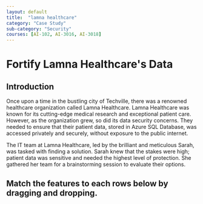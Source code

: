 ```yaml
---
layout: default
title:  "lamna healthcare"
category: "Case Study"
sub-category: "Security"
courses: [AI-102, AI-3016, AI-3018]
---
```

# Fortify Lamna Healthcare's Data

## Introduction

Once upon a time in the bustling city of Techville, there was a renowned healthcare organization called Lamna Healthcare. 
Lamna Healthcare was known for its cutting-edge medical research and exceptional patient care. However, as the organization grew, so did its data security concerns. They needed to ensure that their patient data, stored in Azure SQL Database, was accessed privately and securely, without exposure to the public internet.

The IT team at Lamna Healthcare, led by the brilliant and meticulous Sarah, was tasked with finding a solution. Sarah knew that the stakes were high; patient data was sensitive and needed the highest level of protection. She gathered her team for a brainstorming session to evaluate their options.

## Match the features to each rows below by dragging and dropping.

<html lang="en">
<head>
    <meta charset="UTF-8">
    <meta name="viewport" content="width=device-width, initial-scale=1.0">
    <title>Drag and Drop Text Example</title>
    <style>

        .draggable-text {
            display: inline-block;
            margin: 10px;
            padding: 10px 20px;
            border: 2px solid #ccc;
            border-radius: 5px;
            background-color: #fff;
            cursor: pointer;
            box-shadow: 0 4px 6px rgba(0, 0, 0, 0.1);
            transition: background-color 0.3s, transform 0.3s;
        }
        .draggable-text:hover {
            background-color: #e0e0e0;
            transform: scale(1.05);
        }
        .drop-area {
            width: 300px;
            height: 50px;
            border: 2px dashed #ccc;
            border-radius: 5px;
            margin: 10px;
            display: inline-block;
            vertical-align: top;
            background-color: #fafafa;
            box-shadow: 0 4px 6px rgba(0, 0, 0, 0.1);
            transition: background-color 0.3s, border-color 0.3s;
        }
        .drop-area:hover {
            background-color: #f0f0f0;
            border-color: #bbb;
        }
        .drop-area.correct {
            background-color: #d4edda;
            border-color: #c3e6cb;
        }
        .drop-area.incorrect {
            background-color: #f8d7da;
            border-color: #f5c6cb;
        }
        #message {
            font-size: 1.2em;
            margin-top: 20px;
            padding: 10px;
            border-radius: 5px;
            display: inline-block;
        }
    #message.correct {
            color: #155724;
            background-color: #d4edda;
            border: 1px solid #c3e6cb;
    }
    #message.incorrect {
            color: #721c24;
            background-color: #f8d7da;
            border: 1px solid #f5c6cb;
    }

     .drop-area-container {
        display: grid;
        grid-template-columns: repeat(3, 1fr);
        gap: 10px; /* Adjust the gap between the blocks as needed */
    }
    </style>
</head>
<body>
    <div>
        <div class="draggable-text" draggable="true" ondragstart="drag(event)" id="1">Does not natively support cross-tenant connectivity</div>
        <div class="draggable-text" draggable="true" ondragstart="drag(event)" id="2">Connect to services across different Microsoft Entra tenants</div>
        <div class="draggable-text" draggable="true" ondragstart="drag(event)" id="3">Supports a wide range of Azure services</div>
        <div class="draggable-text" draggable="true" ondragstart="drag(event)" id="4">Supports fewer Azure services</div>
        <div class="draggable-text" draggable="true" ondragstart="drag(event)" id="5">Expensive solution due to the additional infrastructurerequired</div>
        <div class="draggable-text" draggable="true" ondragstart="drag(event)" id="6">Free of costU</div>
        <div class="draggable-text" draggable="true" ondragstart="drag(event)" id="7">Maps to a single resource</div>
        <div class="draggable-text" draggable="true" ondragstart="drag(event)" id="8">Provide access to multiple instances of a service</div>
        <div class="draggable-text" draggable="true" ondragstart="drag(event)" id="9">Uses a private IP address from your virtual network to connect to Azure service</div>
        <div class="draggable-text" draggable="true" ondragstart="drag(event)" id="10">Routes traffic through the Azure backbone network, but uses public IP address of the Azure service</div>
        <div class="draggable-text" draggable="true" ondragstart="drag(event)" id="11">Uses public DNS names to resolve the service's public IP address</div>
         <div class="draggable-text" draggable="true" ondragstart="drag(event)" id="12">Uses private DNS zones to resolve the private IP address of the service</div>
    </div>

    <div>
        <p><b>Service Endpoint</b></p>
        <div class="drop-area-container">
        <div class="drop-area" ondrop="drop(event)" ondragover="allowDrop(event)" data-answer="1,4,6,8,10,11"></div>
        <div class="drop-area" ondrop="drop(event)" ondragover="allowDrop(event)" data-answer="1,4,6,8,10,11"></div>
        <div class="drop-area" ondrop="drop(event)" ondragover="allowDrop(event)" data-answer="1,4,6,8,10,11"></div>
        <div class="drop-area" ondrop="drop(event)" ondragover="allowDrop(event)" data-answer="1,4,6,8,10,11"></div>
        <div class="drop-area" ondrop="drop(event)" ondragover="allowDrop(event)" data-answer="1,4,6,8,10,11"></div>
        <div class="drop-area" ondrop="drop(event)" ondragover="allowDrop(event)" data-answer="1,4,6,8,10,11"></div>
          </div>
        <p class="message"></p>
    </div>

    <div>
        <p><b>Private Endpoint</b></p>
         <div class="drop-area-container">
        <div class="drop-area" ondrop="drop(event)" ondragover="allowDrop(event)" data-answer="2,3,5,7,9,12"></div>
        <div class="drop-area" ondrop="drop(event)" ondragover="allowDrop(event)" data-answer="2,3,5,7,9,12"></div>
        <div class="drop-area" ondrop="drop(event)" ondragover="allowDrop(event)" data-answer="2,3,5,7,9,12"></div>
        <div class="drop-area" ondrop="drop(event)" ondragover="allowDrop(event)" data-answer="2,3,5,7,9,12"></div>
        <div class="drop-area" ondrop="drop(event)" ondragover="allowDrop(event)" data-answer="2,3,5,7,9,12"></div>        
        <div class="drop-area" ondrop="drop(event)" ondragover="allowDrop(event)" data-answer="2,3,5,7,9,12"></div>        
        </div>
        <p class="message"></p>
    </div>


    <script>
        function allowDrop(event) {
            event.preventDefault();
        }

        function drag(event) {
            event.dataTransfer.setData("text", event.target.id);
        }


    function drop(event) {
    event.preventDefault();
    var data = event.dataTransfer.getData("text");
    var draggedElement = document.getElementById(data);
    var dropAreaAnswers = event.target.getAttribute("data-answer").split(",");
    var messageElement = event.target.closest('div').querySelector('.message');

    if (event.target.children.length === 0) {
        if (dropAreaAnswers.includes(draggedElement.id)) {
            event.target.appendChild(draggedElement);
            event.target.classList.add("correct");
            event.target.classList.remove("incorrect");
            messageElement.innerText = "Correct!";
            messageElement.classList.add("correct");
            messageElement.classList.remove("incorrect");
        } else {
            event.target.classList.add("incorrect");
            event.target.classList.remove("correct");
            messageElement.innerText = "Error: Incorrect match.";
            messageElement.classList.add("incorrect");
            messageElement.classList.remove("correct");
        }
    } else {
        alert("This drop area is already occupied.");
    }
}

    </script>
</body>
